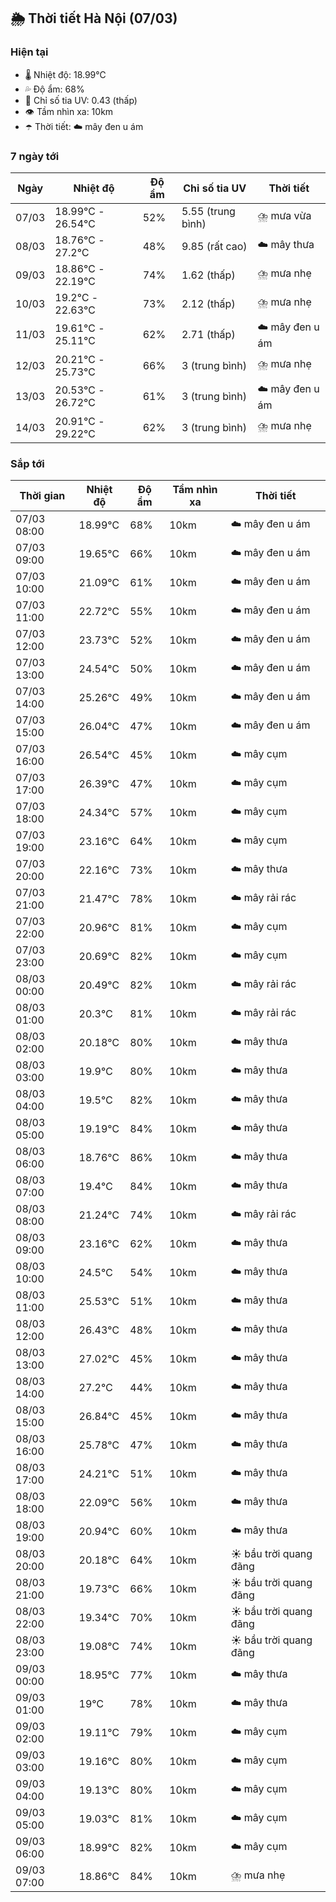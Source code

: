 ## 🌦️ Thời tiết Hà Nội (07/03)

### Hiện tại

- 🌡️ Nhiệt độ: 18.99℃
- 💦 Độ ẩm: 68%
- 🌟 Chỉ số tia UV: 0.43 (thấp)
- 👁️ Tầm nhìn xa: 10km
- ☂️ Thời tiết: ☁️ mây đen u ám

### 7 ngày tới

| Ngày | Nhiệt độ | Độ ẩm | Chỉ số tia UV | Thời tiết |
| --- | --- | --- | --- | --- |
| 07/03 | 18.99℃ - 26.54℃ | 52% | 5.55 (trung bình) | ⛈️ mưa vừa |
| 08/03 | 18.76℃ - 27.2℃ | 48% | 9.85 (rất cao) | ☁️ mây thưa |
| 09/03 | 18.86℃ - 22.19℃ | 74% | 1.62 (thấp) | ⛈️ mưa nhẹ |
| 10/03 | 19.2℃ - 22.63℃ | 73% | 2.12 (thấp) | ⛈️ mưa nhẹ |
| 11/03 | 19.61℃ - 25.11℃ | 62% | 2.71 (thấp) | ☁️ mây đen u ám |
| 12/03 | 20.21℃ - 25.73℃ | 66% | 3 (trung bình) | ⛈️ mưa nhẹ |
| 13/03 | 20.53℃ - 26.72℃ | 61% | 3 (trung bình) | ☁️ mây đen u ám |
| 14/03 | 20.91℃ - 29.22℃ | 62% | 3 (trung bình) | ⛈️ mưa nhẹ |

### Sắp tới

| Thời gian | Nhiệt độ | Độ ẩm | Tầm nhìn xa | Thời tiết |
| --- | --- | --- | --- | --- |
| 07/03 08:00 | 18.99℃ | 68% | 10km | ☁️ mây đen u ám |
| 07/03 09:00 | 19.65℃ | 66% | 10km | ☁️ mây đen u ám |
| 07/03 10:00 | 21.09℃ | 61% | 10km | ☁️ mây đen u ám |
| 07/03 11:00 | 22.72℃ | 55% | 10km | ☁️ mây đen u ám |
| 07/03 12:00 | 23.73℃ | 52% | 10km | ☁️ mây đen u ám |
| 07/03 13:00 | 24.54℃ | 50% | 10km | ☁️ mây đen u ám |
| 07/03 14:00 | 25.26℃ | 49% | 10km | ☁️ mây đen u ám |
| 07/03 15:00 | 26.04℃ | 47% | 10km | ☁️ mây đen u ám |
| 07/03 16:00 | 26.54℃ | 45% | 10km | ☁️ mây cụm |
| 07/03 17:00 | 26.39℃ | 47% | 10km | ☁️ mây cụm |
| 07/03 18:00 | 24.34℃ | 57% | 10km | ☁️ mây cụm |
| 07/03 19:00 | 23.16℃ | 64% | 10km | ☁️ mây cụm |
| 07/03 20:00 | 22.16℃ | 73% | 10km | ☁️ mây thưa |
| 07/03 21:00 | 21.47℃ | 78% | 10km | ☁️ mây rải rác |
| 07/03 22:00 | 20.96℃ | 81% | 10km | ☁️ mây cụm |
| 07/03 23:00 | 20.69℃ | 82% | 10km | ☁️ mây cụm |
| 08/03 00:00 | 20.49℃ | 82% | 10km | ☁️ mây rải rác |
| 08/03 01:00 | 20.3℃ | 81% | 10km | ☁️ mây rải rác |
| 08/03 02:00 | 20.18℃ | 80% | 10km | ☁️ mây thưa |
| 08/03 03:00 | 19.9℃ | 80% | 10km | ☁️ mây thưa |
| 08/03 04:00 | 19.5℃ | 82% | 10km | ☁️ mây thưa |
| 08/03 05:00 | 19.19℃ | 84% | 10km | ☁️ mây thưa |
| 08/03 06:00 | 18.76℃ | 86% | 10km | ☁️ mây thưa |
| 08/03 07:00 | 19.4℃ | 84% | 10km | ☁️ mây thưa |
| 08/03 08:00 | 21.24℃ | 74% | 10km | ☁️ mây rải rác |
| 08/03 09:00 | 23.16℃ | 62% | 10km | ☁️ mây thưa |
| 08/03 10:00 | 24.5℃ | 54% | 10km | ☁️ mây thưa |
| 08/03 11:00 | 25.53℃ | 51% | 10km | ☁️ mây thưa |
| 08/03 12:00 | 26.43℃ | 48% | 10km | ☁️ mây thưa |
| 08/03 13:00 | 27.02℃ | 45% | 10km | ☁️ mây thưa |
| 08/03 14:00 | 27.2℃ | 44% | 10km | ☁️ mây thưa |
| 08/03 15:00 | 26.84℃ | 45% | 10km | ☁️ mây thưa |
| 08/03 16:00 | 25.78℃ | 47% | 10km | ☁️ mây thưa |
| 08/03 17:00 | 24.21℃ | 51% | 10km | ☁️ mây thưa |
| 08/03 18:00 | 22.09℃ | 56% | 10km | ☁️ mây thưa |
| 08/03 19:00 | 20.94℃ | 60% | 10km | ☁️ mây thưa |
| 08/03 20:00 | 20.18℃ | 64% | 10km | ☀️ bầu trời quang đãng |
| 08/03 21:00 | 19.73℃ | 66% | 10km | ☀️ bầu trời quang đãng |
| 08/03 22:00 | 19.34℃ | 70% | 10km | ☀️ bầu trời quang đãng |
| 08/03 23:00 | 19.08℃ | 74% | 10km | ☀️ bầu trời quang đãng |
| 09/03 00:00 | 18.95℃ | 77% | 10km | ☁️ mây thưa |
| 09/03 01:00 | 19℃ | 78% | 10km | ☁️ mây thưa |
| 09/03 02:00 | 19.11℃ | 79% | 10km | ☁️ mây cụm |
| 09/03 03:00 | 19.16℃ | 80% | 10km | ☁️ mây cụm |
| 09/03 04:00 | 19.13℃ | 80% | 10km | ☁️ mây cụm |
| 09/03 05:00 | 19.03℃ | 81% | 10km | ☁️ mây cụm |
| 09/03 06:00 | 18.99℃ | 82% | 10km | ☁️ mây cụm |
| 09/03 07:00 | 18.86℃ | 84% | 10km | ⛈️ mưa nhẹ |
